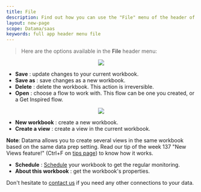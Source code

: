 ```yaml
---
title: File
description: Find out how you can use the "File" menu of the header of the Datama Solutions
layout: new-page
scope: Datama/saas
keywords: full app header menu file
---
```


> Here are the options available in the **File** header menu:

<center><img src="{{site.url}}/{{site.baseurl}}/core_app/new/interface/header/images/file_menu.png"/></center>

- **Save** : update changes to your current workbook.
- **Save as** : save changes as a new workbook.
- **Delete** : delete the workbook. This action is irreversible.
- **Open** : choose a flow to work with. This flow can be one you created, or a Get Inspired flow.

<center><img src="{{site.url}}/{{site.baseurl}}/core_app/new/interface/header/images/File_Opend.png"/></center>

- **New workbook** : create a new workbook. 
- **Create a view** : create a view in the current workbook.

<div class="info-box">
<strong>Note</strong>: Datama allows you to create several views in the same workbook based on the same data prep setting. Read our tip of the week 137 "New Views feature!" (Ctrl+F on  <a href="https://datama-solutions.github.io//docs/tip_of_the_week.html" target="_blank">tips page</a>) to know how it works.
</div>

- **Schedule** : [Schedule]({{site.url}}/{{site.baseurl}}/core_app/new/prep/interface/extract_analysis) your workbook to get the regular monitoring. 
- **About this workbook** : get the workbook's properties.


Don't hesitate to <a href="https://datama.io/lets-talk/" target="_blank">contact us</a> if you need any other connections to your data.

